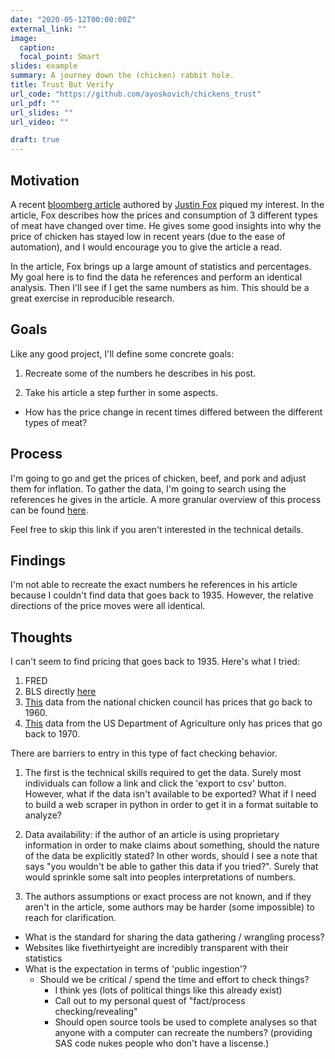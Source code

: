 ```yaml
---
date: "2020-05-12T00:00:00Z"
external_link: ""
image:
  caption: 
  focal_point: Smart
slides: example
summary: A journey down the (chicken) rabbit hole.
title: Trust But Verify
url_code: "https://github.com/ayoskovich/chickens_trust"
url_pdf: ""
url_slides: ""
url_video: ""

draft: true
---
```


## Motivation

A recent [bloomberg article](https://www.bloomberg.com/news/articles/2020-05-11/why-chicken-is-plentiful-during-the-pandemic-and-beef-is-not?srnd=premium&utm_medium=social&utm_source=twitter&utm_campaign=socialflow-organic&utm_content=markets&cmpid%3D=socialflow-twitter-markets&sref=XQtHDW1P) authored by [Justin Fox](https://twitter.com/foxjust) piqued my interest. In the article, Fox describes how the prices and consumption of 3 different types of meat have changed over time. He gives some good insights into why the price of chicken has stayed low in recent years (due to the ease of automation), and I would encourage you to give the article a read.

In the article, Fox brings up a large amount of statistics and percentages. My goal here is to find the data he references and perform an identical analysis. Then I'll see if I get the same numbers as him. This should be a great exercise in reproducible research.


## Goals
Like any good project, I'll define some concrete goals:

1. Recreate some of the numbers he describes in his post.

2. Take his article a step further in some aspects.
  - How has the price change in recent times differed between the different types of meat?


## Process
I'm going to go and get the prices of chicken, beef, and pork and adjust them for inflation. To gather the data, I'm going to search using the references he gives in the article. A more granular overview of this process can be found [here](https://github.com/ayoskovich/chickens_trust/blob/master/price_check.md). 

Feel free to skip this link if you aren't interested in the technical details.

## Findings
I'm not able to recreate the exact numbers he references in his article because I couldn't find data that goes back to 1935. However, the relative directions of the price moves were all identical.

## Thoughts

I can't seem to find pricing that goes back to 1935. Here's what I tried:

1. FRED
2. BLS directly [here](https://www.bls.gov/regions/mid-atlantic/data/averageretailfoodandenergyprices_usandmidwest_table.htm)
3. [This](https://www.nationalchickencouncil.org/about-the-industry/statistics/wholesale-and-retail-prices-for-chicken-beef-and-pork/) data from the national chicken council has prices that go back to 1960.
4. [This](https://www.ers.usda.gov/data-products/meat-price-spreads/) data from the US Department of Agriculture only has prices that go back to 1970.

There are barriers to entry in this type of fact checking behavior. 


1. The first is the technical skills required to get the data. Surely most individuals can follow a link and click the 'export to csv' button. However, what if the data isn't available to be exported? What if I need to build a web scraper in python in order to get it in a format suitable to analyze?

2. Data availability: if the author of an article is using proprietary information in order to make claims about something, should the nature of the data be explicitly stated? In other words, should I see a note that says "you wouldn't be able to gather this data if you tried?". Surely that would sprinkle some salt into peoples interpretations of numbers.

3. The authors assumptions or exact process are not known, and if they aren't in the article, some authors may be harder (some impossible) to reach for clarification.

- What is the standard for sharing the data gathering / wrangling process?
- Websites like fivethirtyeight are incredibly transparent with their statistics
- What is the expectation in terms of 'public ingestion'?
  - Should we be critical / spend the time and effort to check things?
    - I think yes (lots of political things like this already exist)
    - Call out to my personal quest of "fact/process checking/revealing"
    - Should open source tools be used to complete analyses so that anyone with a computer can recreate the numbers? (providing SAS code nukes people who don't have a liscense.)